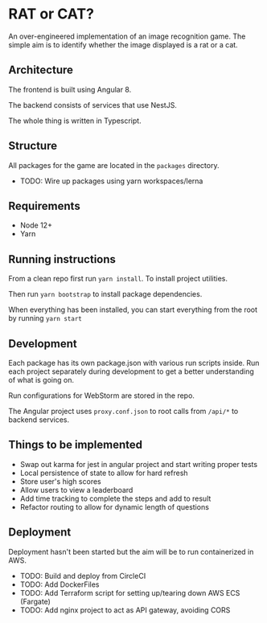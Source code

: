 # RAT or CAT?

An over-engineered implementation of an image recognition game. The simple aim is to identify
whether the image displayed is a rat or a cat.

## Architecture

The frontend is built using Angular 8.

The backend consists of services that use NestJS. 

The whole thing is written in Typescript.

## Structure

All packages for the game are located in the `packages` directory.

- TODO: Wire up packages using yarn workspaces/lerna

## Requirements

- Node 12+
- Yarn

## Running instructions

From a clean repo first run `yarn install`. To install project utilities.

Then run `yarn bootstrap` to install package dependencies.

When everything has been installed, you can start everything from the root by running `yarn start`

## Development

Each package has its own package.json with various run scripts inside. Run each project separately
during development to get a better understanding of what is going on.

Run configurations for WebStorm are stored in the repo.

The Angular project uses `proxy.conf.json` to root calls from `/api/*` to backend services.

## Things to be implemented

- Swap out karma for jest in angular project and start writing proper tests 
- Local persistence of state to allow for hard refresh
- Store user's high scores
- Allow users to view a leaderboard
- Add time tracking to complete the steps and add to result
- Refactor routing to allow for dynamic length of questions

## Deployment

Deployment hasn't been started but the aim will be to run containerized in AWS.

- TODO: Build and deploy from CircleCI
- TODO: Add DockerFiles
- TODO: Add Terraform script for setting up/tearing down AWS ECS (Fargate)
- TODO: Add nginx project to act as API gateway, avoiding CORS